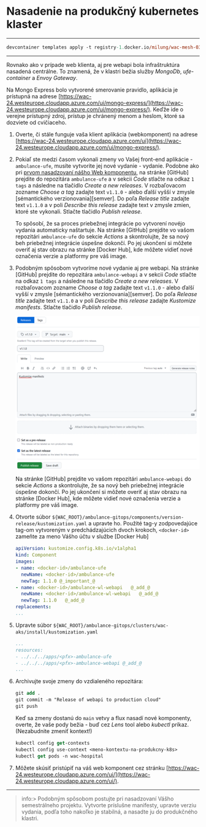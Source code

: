 # Nasadenie na produkčný kubernetes klaster

---

```ps
devcontainer templates apply -t registry-1.docker.io/milung/wac-mesh-030
```

---

Rovnako ako v prípade web klienta, aj pre webapi bola infraštruktúra nasadená centrálne. To znamená, že v klastri bežia služby  _MongoDb_, _ufe-container_ a _Envoy Gateway_.

Na Mongo Express bolo vytvorené smerovanie pravidlo, aplikácia je prístupná na adrese [https://wac-24.westeurope.cloudapp.azure.com/ui/mongo-express/](https://wac-24.westeurope.cloudapp.azure.com/ui/mongo-express/).
Keďže ide o verejne prístupný zdroj, prístup je chránený menom a heslom, ktoré sa dozviete od cvičiaceho.

1. Overte, či stále funguje vaša klient aplikácia (webkomponent) na adrese [https://wac-24.westeurope.cloudapp.azure.com/ui](https://wac-24.westeurope.cloudapp.azure.com/ui/mongo-express/).

2. Pokiaľ ste medzi časom vykonali zmeny vo Vašej front-end aplikácie - `ambulance-ufe`, musíte vytvorite jej nové vydanie - vydanie. Podobne ako pri [prvom nasadzovaní nášho Web komponentu](../01.Web-Components/111-production-deployment.md), na stránke [GitHub] prejdite do repozitára `ambulance-ufe` a v sekcii _Code_ stlačte na odkaz `1 tags` a následne na tlačidlo _Create a new releases_. V rozbaľovacom zozname _Choose a tag_ zadajte  text `v1.1.0` - alebo ďalší vyšší v zmysle [sémantického verzionovania][semver]. Do poľa _Release title_ zadajte text `v1.1.0` a v poli _Describe this release_ zadajte text v zmysle zmien, ktoré ste vykonali. Stlačte tlačidlo _Publish release_.

   To spôsobí, že sa proces priebežnej integrácie po vytvorení novéjo vydania automaticky naštartuje. Na stránke [GitHub] prejdite vo vašom repozitári `ambulance-ufe` do sekcie _Actions_ a skontrolujte, že sa nový beh priebežnej integrácie úspešne dokončí. Po jej ukončení si môžete overiť aj stav obrazu na stránke [Docker Hub], kde môžete vidieť nové označenia verzie a platformy pre váš image.

3. Podobným spôsobom vytvoríme nové vydanie aj pre webapi. Na stránke [GitHub] prejdite do repozitára `ambulance-webapi` a v sekcii _Code_ stlačte na odkaz `1 tags` a následne na tlačidlo _Create a new releases_. V rozbaľovacom zozname _Choose a tag_ zadajte  text `v1.1.0` - alebo ďalší vyšší v zmysle [sémantického verzionovania][semver]. Do poľa _Release title_ zadajte text `v1.1.0` a v poli _Describe this release_ zadajte _Kustomize manifests_. Stlačte tlačidlo _Publish release_.

   ![Vytvorenie nového vydania](./img/020-01-Create-WebApi-Release.png)

   Na stránke [GitHub] prejdite vo vašom repozitári `ambulance-webapi` do sekcie _Actions_ a skontrolujte, že sa nový beh priebežnej integrácie úspešne dokončí. Po jej ukončení si môžete overiť aj stav obrazu na stránke [Docker Hub], kde môžete vidieť nové označenia verzie a platformy pre váš image.

4. Otvorte súbor `${WAC_ROOT}/ambulance-gitops/components/version-release/kustomization.yaml` a upravte ho. Použité tag-y zodpovedajúce tag-om vytvoreným v predchádzajúcich dvoch krokoch, `<docker-id>` zameňte za meno Vášho účtu v službe  [Docker Hub]

   ```yaml
   apiVersion: kustomize.config.k8s.io/v1alpha1
   kind: Component
   images:
   - name: <docker-id>/ambulance-ufe
     newName: <docker-id>/ambulance-ufe 
     newTag: 1.1.0 @_important_@
   - name: <docker-id>/ambulance-wl-webapi   @_add_@
     newName: <docker-id>/ambulance-wl-webapi   @_add_@
     newTag: 1.1.0   @_add_@
   replacements: 
   ...
   ```

5. Upravte súbor `${WAC_ROOT}/ambulance-gitops/clusters/wac-aks/install/kustomization.yaml`

   ```yaml
   ...
   resources:
   - ../../../apps/<pfx>-ambulance-ufe
   - ../../../apps/<pfx>-ambulance-webapi @_add_@
   ...
   ```

6. Archivujte svoje zmeny do vzdialeného repozitára:

   ```ps
   git add .
   git commit -m "Release of webapi to production cloud"
   git push
   ```

   Keď sa zmeny dostanú do `main` vetvy a flux nasadí nové komponenty, overte, že vaše pody bežia - buď cez _Lens_ tool alebo _kubectl_ príkaz. (Nezabudnite zmeniť kontext!)

   ```ps
   kubectl config get-contexts
   kubectl config use-context <meno-kontextu-na-produkcny-k8s>
   kubectl get pods -n wac-hospital
   ```

7. Môžete skúsiť pristúpiť na váš web komponent cez stránku [https://wac-24.westeurope.cloudapp.azure.com/ui/](https://wac-24.westeurope.cloudapp.azure.com/ui/).

---

>info:> Podobným spôsobom postujte pri nasadzovaní Vášho semestrálneho projektu. Vytvorte príslušne manifesty, upravte verziu vydania, podľa toho nakoľko je stabilná, a nasadte ju do produkčného klastri.
